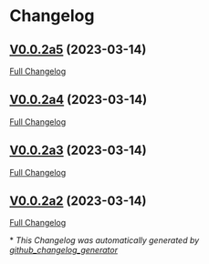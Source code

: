 # Changelog

## [V0.0.2a5](https://github.com/OpenVoiceOS/ovos-tts-plugin-privox/tree/V0.0.2a5) (2023-03-14)

[Full Changelog](https://github.com/OpenVoiceOS/ovos-tts-plugin-privox/compare/V0.0.2a4...V0.0.2a5)

## [V0.0.2a4](https://github.com/OpenVoiceOS/ovos-tts-plugin-privox/tree/V0.0.2a4) (2023-03-14)

[Full Changelog](https://github.com/OpenVoiceOS/ovos-tts-plugin-privox/compare/V0.0.2a3...V0.0.2a4)

## [V0.0.2a3](https://github.com/OpenVoiceOS/ovos-tts-plugin-privox/tree/V0.0.2a3) (2023-03-14)

[Full Changelog](https://github.com/OpenVoiceOS/ovos-tts-plugin-privox/compare/V0.0.2a2...V0.0.2a3)

## [V0.0.2a2](https://github.com/OpenVoiceOS/ovos-tts-plugin-privox/tree/V0.0.2a2) (2023-03-14)

[Full Changelog](https://github.com/OpenVoiceOS/ovos-tts-plugin-privox/compare/68e1d1e2c1c0cdec79c1bfdf9f7e3ca1862ef972...V0.0.2a2)



\* *This Changelog was automatically generated by [github_changelog_generator](https://github.com/github-changelog-generator/github-changelog-generator)*

